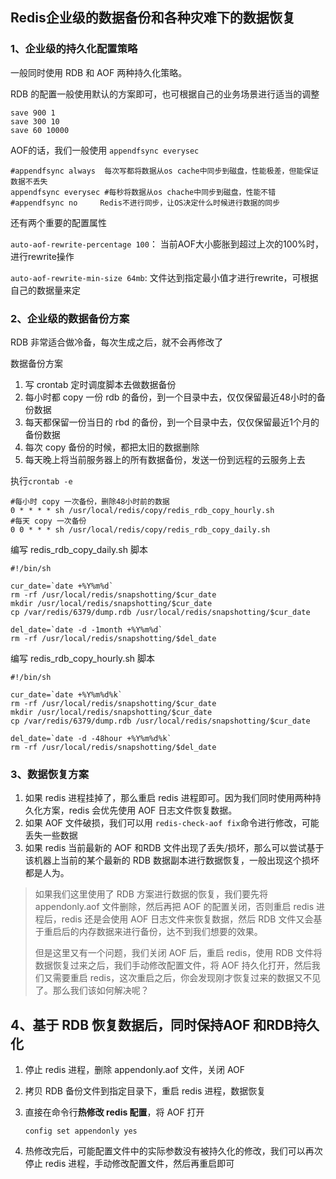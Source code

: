 ## Redis企业级的数据备份和各种灾难下的数据恢复

### 1、企业级的持久化配置策略

一般同时使用 RDB 和 AOF 两种持久化策略。

RDB 的配置一般使用默认的方案即可，也可根据自己的业务场景进行适当的调整

```shell
save 900 1
save 300 10
save 60 10000
```

AOF的话，我们一般使用 `appendfsync everysec`

```shell
#appendfsync always  每次写都将数据从os cache中同步到磁盘，性能极差，但能保证数据不丢失
appendfsync everysec #每秒将数据从os chache中同步到磁盘，性能不错
#appendfsync no		Redis不进行同步，让OS决定什么时候进行数据的同步
```

还有两个重要的配置属性

`auto-aof-rewrite-percentage 100`： 当前AOF大小膨胀到超过上次的100%时，进行rewrite操作

`auto-aof-rewrite-min-size 64mb`: 文件达到指定最小值才进行rewrite，可根据自己的数据量来定

### 2、企业级的数据备份方案

RDB 非常适合做冷备，每次生成之后，就不会再修改了

数据备份方案

1. 写 crontab 定时调度脚本去做数据备份
2. 每小时都 copy 一份 rdb 的备份，到一个目录中去，仅仅保留最近48小时的备份数据
3. 每天都保留一份当日的 rbd 的备份，到一个目录中去，仅仅保留最近1个月的备份数据
4. 每次 copy 备份的时候，都把太旧的数据删除
5. 每天晚上将当前服务器上的所有数据备份，发送一份到远程的云服务上去

执行`crontab -e`

```shell
#每小时 copy 一次备份，删除48小时前的数据
0 * * * * sh /usr/local/redis/copy/redis_rdb_copy_hourly.sh
#每天 copy 一次备份
0 0 * * * sh /usr/local/redis/copy/redis_rdb_copy_daily.sh
```

编写 redis_rdb_copy_daily.sh 脚本

```shell
#!/bin/sh 

cur_date=`date +%Y%m%d`
rm -rf /usr/local/redis/snapshotting/$cur_date
mkdir /usr/local/redis/snapshotting/$cur_date
cp /var/redis/6379/dump.rdb /usr/local/redis/snapshotting/$cur_date

del_date=`date -d -1month +%Y%m%d`
rm -rf /usr/local/redis/snapshotting/$del_date
```

编写 redis_rdb_copy_hourly.sh 脚本

```shell
#!/bin/sh 

cur_date=`date +%Y%m%d%k`
rm -rf /usr/local/redis/snapshotting/$cur_date
mkdir /usr/local/redis/snapshotting/$cur_date
cp /var/redis/6379/dump.rdb /usr/local/redis/snapshotting/$cur_date

del_date=`date -d -48hour +%Y%m%d%k`
rm -rf /usr/local/redis/snapshotting/$del_date
```

### 3、数据恢复方案

1. 如果 redis 进程挂掉了，那么重启 redis 进程即可。因为我们同时使用两种持久化方案，redis 会优先使用 AOF 日志文件恢复数据。
2. 如果 AOF 文件破损，我们可以用 `redis-check-aof fix`命令进行修改，可能丢失一些数据
3. 如果 redis 当前最新的 AOF 和RDB 文件出现了丢失/损坏，那么可以尝试基于该机器上当前的某个最新的 RDB 数据副本进行数据恢复，一般出现这个损坏都是人为。

> 如果我们这里使用了 RDB 方案进行数据的恢复，我们要先将 appendonly.aof 文件删除，然后再把 AOF 的配置关闭，否则重启 redis 进程后，redis 还是会使用 AOF 日志文件来恢复数据，然后 RDB 文件又会基于重启后的内存数据来进行备份，达不到我们想要的效果。
>
> 但是这里又有一个问题，我们关闭 AOF 后，重启 redis，使用 RDB 文件将数据恢复过来之后，我们手动修改配置文件，将 AOF 持久化打开，然后我们又需要重启 redis，这次重启之后，你会发现刚才恢复过来的数据又不见了。那么我们该如何解决呢？



## 4、基于 RDB 恢复数据后，同时保持AOF 和RDB持久化

1. 停止 redis 进程，删除 appendonly.aof 文件，关闭 AOF

2. 拷贝 RDB 备份文件到指定目录下，重启 redis 进程，数据恢复

3. 直接在命令行**热修改 redis 配置**，将 AOF 打开

   `config set appendonly yes`

4. 热修改完后，可能配置文件中的实际参数没有被持久化的修改，我们可以再次停止 redis 进程，手动修改配置文件，然后再重启即可





